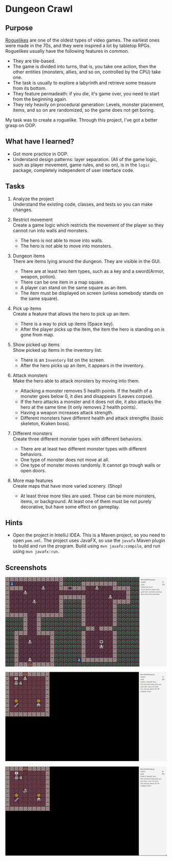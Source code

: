 
# Dungeon Crawl

## Purpose

[Roguelikes](https://en.wikipedia.org/wiki/Roguelike) are one of the oldest
types of video games. The earliest ones were made in the 70s, and they were inspired
a lot by tabletop RPGs. Roguelikes usually have the following features in common.

- They are tile-based.
- The game is divided into turns, that is, you take one action, then the other
  entities (monsters, allies, and so on, controlled by the CPU) take one.
- The task is usually to explore a labyrinth and retrieve some treasure from its
  bottom.
- They feature permadeath: if you die, it's game over, you need to start from the
  beginning again.
- They rely heavily on procedural generation: Levels, monster placement, items, and so on
  are randomized, so the game does not get boring.

My task was to create a roguelike. Through this project, I've got a better grasp on OOP.

## What have I learned?

- Got more practice in OOP.
- Understand design patterns: layer separation. (All of the game logic, such as player
  movement, game rules, and so on), is in the `logic` package, completely
  independent of user interface code.

## Tasks

1. Analyze the project\
   Understand the existing code, classes, and tests so you can make changes.

2. Restrict movement\
   Create a game logic which restricts the movement of the player so they cannot run into walls and monsters.
    - The hero is not able to move into walls.
    - The hero is not able to move into monsters.

3. Dungeon items\
There are items lying around the dungeon. They are visible in the GUI. 
   - There are at least two item types, such as a key and a sword(Armor, weapon, potion).
   - There can be one item in a map square.
   - A player can stand on the same square as an item.
   - The item must be displayed on screen (unless somebody stands on the same square).

4. Pick up items\
Create a feature that allows the hero to pick up an item.
   - There is a way to pick up items (Space key).
   - After the player picks up the item, the item the hero is standing on is gone from map.

5. Show picked up items\
   Show picked up items in the inventory list.
   - There is an `Inventory` list on the screen.
   - After the hero picks up an item, it appears in the inventory.

6. Attack monsters\
   Make the hero able to attack monsters by moving into them.
   - Attacking a monster removes 5 health points. If the health of a monster goes below 0, it dies and disappears (Leaves corpse).
   - If the hero attacks a monster and it does not die, it also attacks the hero at the same time (it only removes 2 health points).
   - Having a weapon increases attack strength.
   - Different monsters have different health and attack strengths (basic skeleton, Kraken boss).


7. Different monsters\
   Create three different monster types with different behaviors.
    - There are at least two different monster types with different behaviors.
    - One type of monster does not move at all.
    - One type of monster moves randomly. It cannot go trough walls or open doors.

9. More map features\
    Create maps that have more varied scenery. (Shop)
    - At least three more tiles are used. These can be more monsters, items, or background. At least one of them must be not purely decorative, but have some effect on gameplay.



## Hints

- Open the project in IntelliJ IDEA. This is a Maven project, so you need to
  open `pom.xml`. The project uses JavaFX, so use the `javafx` Maven plugin to
  build and run the program. Build using `mvn javafx:compile`, and run using `mvn javafx:run`.

## Screenshots

![Alt text](./Screenshots/Képernyőkép%202024-06-06%20102816-1.png?raw=true "Optional Title")

![Alt text](./Screenshots/Képernyőkép%202024-06-06%20102847.png?raw=true "Optional Title")

![Alt text](./Screenshots/Képernyőkép%202024-06-06%20102925.png?raw=true "Optional Title")
